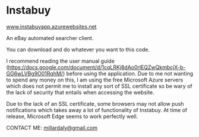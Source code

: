 # Instabuy
www.instabuyapp.azurewebsites.net

An eBay automated searcher client.

You can download and do whatever you want to this code.

I recommend reading the user manual guide (https://docs.google.com/document/d/1cqLRKj8dAo0rlEQZwQkmbcjX-b-GG6wLVBg9O01RqhM/) before 
using the application. Due to me not wanting to spend any money on this, I am using the free Microsoft Azure servers which does not 
permit me to install any sort of SSL certificate so be wary of the lack of security that entails when accessing the website.

Due to the lack of an SSL certificate, some browsers may not allow push notifications which takes away a lot of functionality of Instabuy. 
At time of release, Microsoft Edge seems to work perfectly well.

CONTACT ME: millardaly@gmail.com
